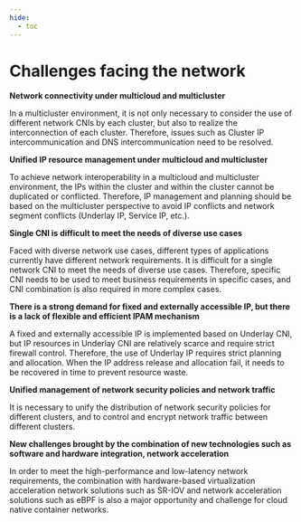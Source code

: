 ```yaml
---
hide:
  - toc
---
```


# Challenges facing the network

**Network connectivity under multicloud and multicluster**

In a multicluster environment, it is not only necessary to consider the use of different network CNIs by each cluster, but also to realize the interconnection of each cluster.
Therefore, issues such as Cluster IP intercommunication and DNS intercommunication need to be resolved.

**Unified IP resource management under multicloud and multicluster**

To achieve network interoperability in a multicloud and multicluster environment, the IPs within the cluster and within the cluster cannot be duplicated or conflicted. Therefore, IP management and planning should be based on the multicluster perspective to avoid IP conflicts and network segment conflicts (Underlay IP, Service IP, etc.).

**Single CNI is difficult to meet the needs of diverse use cases**

Faced with diverse network use cases, different types of applications currently have different network requirements. It is difficult for a single network CNI to meet the needs of diverse use cases. Therefore, specific CNI needs to be used to meet business requirements in specific cases, and CNI combination is also required in more complex cases.

**There is a strong demand for fixed and externally accessible IP, but there is a lack of flexible and efficient IPAM mechanism**

A fixed and externally accessible IP is implemented based on Underlay CNI, but IP resources in Underlay CNI are relatively scarce and require strict firewall control. Therefore, the use of Underlay IP requires strict planning and allocation.
When the IP address release and allocation fail, it needs to be recovered in time to prevent resource waste.

**Unified management of network security policies and network traffic**

It is necessary to unify the distribution of network security policies for different clusters, and to control and encrypt network traffic between different clusters.

**New challenges brought by the combination of new technologies such as software and hardware integration, network acceleration**

In order to meet the high-performance and low-latency network requirements, the combination with hardware-based virtualization acceleration network solutions such as SR-IOV and network acceleration solutions such as eBPF is also a major opportunity and challenge for cloud native container networks.